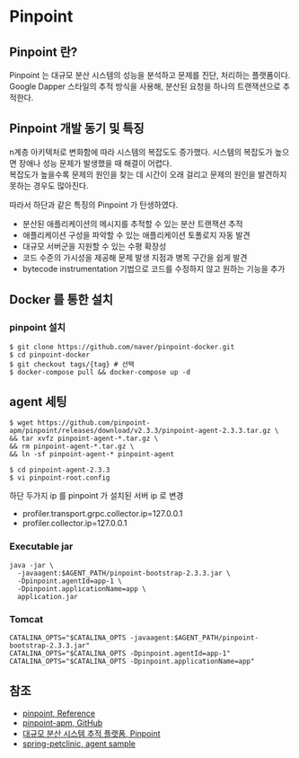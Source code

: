 # Pinpoint

## Pinpoint 란?

Pinpoint 는 대규모 분산 시스템의 성능을 분석하고 문제를 진단, 처리하는 플랫폼이다.  
Google Dapper 스타일의 추적 방식을 사용해, 분산된 요청을 하나의 트랜잭션으로 추적한다.

## Pinpoint 개발 동기 및 특징

n계층 아키텍처로 변화함에 따라 시스템의 복잡도도 증가했다. 시스템의 복잡도가 높으면 장애나 성능 문제가 발생했을 때 해결이 어렵다.  
복잡도가 높을수록 문제의 원인을 찾는 데 시간이 오래 걸리고 문제의 원인을 발견하지 못하는 경우도 많아진다.

따라서 하단과 같은 특징의 Pinpoint 가 탄생하였다.
- 분산된 애플리케이션의 메시지를 추적할 수 있는 분산 트랜잭션 추적
- 애플리케이션 구성을 파악할 수 있는 애플리케이션 토폴로지 자동 발견
- 대규모 서버군을 지원할 수 있는 수평 확장성
- 코드 수준의 가시성을 제공해 문제 발생 지점과 병목 구간을 쉽게 발견
- bytecode instrumentation 기법으로 코드를 수정하지 않고 원하는 기능을 추가

## Docker 를 통한 설치

### pinpoint 설치

```shell
$ git clone https://github.com/naver/pinpoint-docker.git
$ cd pinpoint-docker
$ git checkout tags/{tag} # 선택
$ docker-compose pull && docker-compose up -d
```

## agent 세팅

```shell
$ wget https://github.com/pinpoint-apm/pinpoint/releases/download/v2.3.3/pinpoint-agent-2.3.3.tar.gz \
&& tar xvfz pinpoint-agent-*.tar.gz \
&& rm pinpoint-agent-*.tar.gz \
&& ln -sf pinpoint-agent-* pinpoint-agent

$ cd pinpoint-agent-2.3.3
$ vi pinpoint-root.config
```

하단 두가지 ip 를 pinpoint 가 설치된 서버 ip 로 변경

- profiler.transport.grpc.collector.ip=127.0.0.1
- profiler.collector.ip=127.0.0.1

### Executable jar

```shell
java -jar \
  -javaagent:$AGENT_PATH/pinpoint-bootstrap-2.3.3.jar \
  -Dpinpoint.agentId=app-1 \
  -Dpinpoint.applicationName=app \
  application.jar
```

### Tomcat
```shell
CATALINA_OPTS="$CATALINA_OPTS -javaagent:$AGENT_PATH/pinpoint-bootstrap-2.3.3.jar"
CATALINA_OPTS="$CATALINA_OPTS -Dpinpoint.agentId=app-1"
CATALINA_OPTS="$CATALINA_OPTS -Dpinpoint.applicationName=app"
```

## 참조
- [pinpoint, Reference](https://pinpoint-apm.github.io/pinpoint/main.html)
- [pinpoint-apm, GitHub](https://github.com/pinpoint-apm)
- [대규모 분산 시스템 추적 플랫폼, Pinpoint](https://d2.naver.com/helloworld/1194202)
- [spring-petclinic, agent sample](https://github.com/spring-projects/spring-petclinic)
